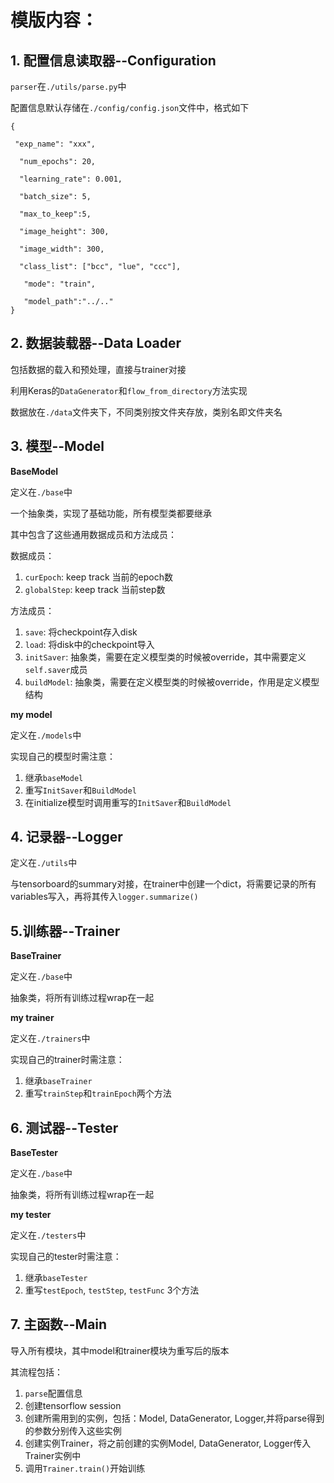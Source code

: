 # 模版内容：



## 1. 配置信息读取器--Configuration

`parser`在`./utils/parse.py`中

配置信息默认存储在`./config/config.json`文件中，格式如下

```
{

 "exp_name": "xxx",

  "num_epochs": 20,

  "learning_rate": 0.001,

  "batch_size": 5,

  "max_to_keep":5,

  "image_height": 300,

  "image_width": 300,

  "class_list": ["bcc", "lue", "ccc"],

   "mode": "train",
   
   "model_path":"../.."
}
```



## 2. 数据装载器--Data Loader

包括数据的载入和预处理，直接与trainer对接

利用Keras的`DataGenerator`和`flow_from_directory`方法实现

数据放在`./data`文件夹下，不同类别按文件夹存放，类别名即文件夹名



## 3. 模型--Model

**BaseModel**

定义在`./base`中

一个抽象类，实现了基础功能，所有模型类都要继承

其中包含了这些通用数据成员和方法成员：

数据成员：

1. `curEpoch`: keep track 当前的epoch数
2. `globalStep`: keep track 当前step数

方法成员：

1. `save`: 将checkpoint存入disk
2. `load`: 将disk中的checkpoint导入
3. `initSaver`: 抽象类，需要在定义模型类的时候被override，其中需要定义`self.saver`成员
4. `buildModel`: 抽象类，需要在定义模型类的时候被override，作用是定义模型结构



**my model**

定义在`./models`中

实现自己的模型时需注意：

1. 继承`baseModel`
2. 重写`InitSaver`和`BuildModel`
3. 在initialize模型时调用重写的`InitSaver`和`BuildModel`



## 4. 记录器--Logger

定义在`./utils`中

与tensorboard的summary对接，在trainer中创建一个dict，将需要记录的所有variables写入，再将其传入`logger.summarize()`

## 

## 5.训练器--Trainer

**BaseTrainer**

定义在`./base`中

抽象类，将所有训练过程wrap在一起



**my trainer**

定义在`./trainers`中

实现自己的trainer时需注意：

1. 继承`baseTrainer`
2. 重写`trainStep`和`trainEpoch`两个方法



## 6. 测试器--Tester

**BaseTester**

定义在`./base`中

抽象类，将所有训练过程wrap在一起



**my tester**

定义在`./testers`中

实现自己的tester时需注意：

1. 继承`baseTester`
2. 重写`testEpoch`, `testStep`, `testFunc` 3个方法



## 7. 主函数--Main

导入所有模块，其中model和trainer模块为重写后的版本

其流程包括：

1. `parse`配置信息
2. 创建tensorflow session
3. 创建所需用到的实例，包括：Model, DataGenerator, Logger,并将parse得到的参数分别传入这些实例
4. 创建实例Trainer，将之前创建的实例Model, DataGenerator, Logger传入Trainer实例中
5. 调用`Trainer.train()`开始训练















​	

